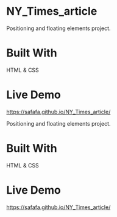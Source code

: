 # NY_Times_article

Positioning and floating elements project.

# Built With

HTML & CSS

# Live Demo

https://safafa.github.io/NY_Times_article/

Positioning and floating elements project.

# Built With

HTML & CSS

# Live Demo

https://safafa.github.io/NY_Times_article/
